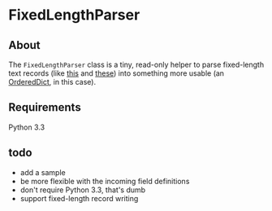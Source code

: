 ﻿# FixedLengthParser

## About

The `FixedLengthParser` class is a tiny, read-only helper to parse fixed-length text records (like [this][1] and [these][2]) into something more usable (an [OrderedDict][3], in this case).

## Requirements

Python 3.3

## todo

- add a sample
- be more flexible with the incoming field definitions
- don't require Python 3.3, that's dumb
- support fixed-length record writing

[1]: https://ribbs.usps.gov/pave/documents/tech_guides/pubs/PAVE_Appendix_B.PDF
[2]: http://www.idealliance.org/sites/default/files/MD_13_1_FS_v13%201%200%200.pdf
[3]: http://docs.python.org/3.3/library/collections.html#collections.OrderedDict